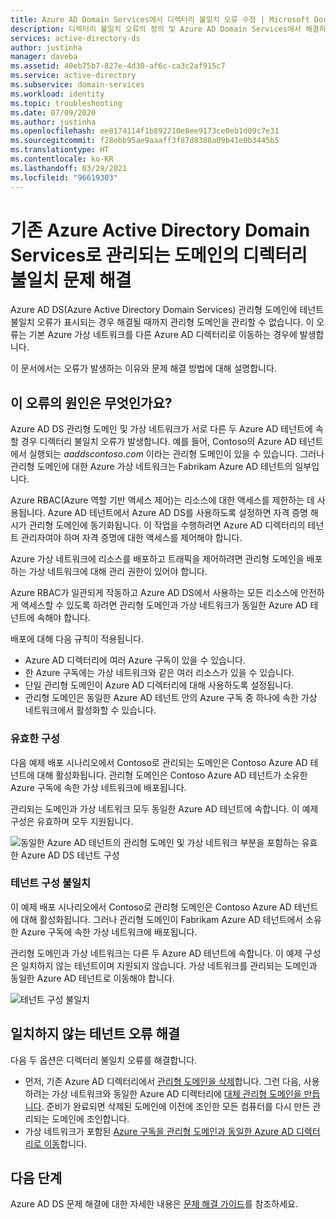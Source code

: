 ```yaml
---
title: Azure AD Domain Services에서 디렉터리 불일치 오류 수정 | Microsoft Docs
description: 디렉터리 불일치 오류의 정의 및 Azure AD Domain Services에서 해결하는 방법 알아보기
services: active-directory-ds
author: justinha
manager: daveba
ms.assetid: 40eb75b7-827e-4d30-af6c-ca3c2af915c7
ms.service: active-directory
ms.subservice: domain-services
ms.workload: identity
ms.topic: troubleshooting
ms.date: 07/09/2020
ms.author: justinha
ms.openlocfilehash: ee8174114f1b892210e8ee9173ce0eb1d09c7e31
ms.sourcegitcommit: f28ebb95ae9aaaff3f87d8388a09b41e0b3445b5
ms.translationtype: HT
ms.contentlocale: ko-KR
ms.lasthandoff: 03/29/2021
ms.locfileid: "96619303"
---
```

# <a name="resolve-mismatched-directory-errors-for-existing-azure-active-directory-domain-services-managed-domains"></a>기존 Azure Active Directory Domain Services로 관리되는 도메인의 디렉터리 불일치 문제 해결

Azure AD DS(Azure Active Directory Domain Services) 관리형 도메인에 테넌트 불일치 오류가 표시되는 경우 해결될 때까지 관리형 도메인을 관리할 수 없습니다. 이 오류는 기본 Azure 가상 네트워크를 다른 Azure AD 디렉터리로 이동하는 경우에 발생합니다.

이 문서에서는 오류가 발생하는 이유와 문제 해결 방법에 대해 설명합니다.

## <a name="what-causes-this-error"></a>이 오류의 원인은 무엇인가요?

Azure AD DS 관리형 도메인 및 가상 네트워크가 서로 다른 두 Azure AD 테넌트에 속할 경우 디렉터리 불일치 오류가 발생합니다. 예를 들어, Contoso의 Azure AD 테넌트에서 실행되는 *aaddscontoso.com* 이라는 관리형 도메인이 있을 수 있습니다. 그러나 관리형 도메인에 대한 Azure 가상 네트워크는 Fabrikam Azure AD 테넌트의 일부입니다.

Azure RBAC(Azure 역할 기반 액세스 제어)는 리소스에 대한 액세스를 제한하는 데 사용됩니다. Azure AD 테넌트에서 Azure AD DS를 사용하도록 설정하면 자격 증명 해시가 관리형 도메인에 동기화됩니다. 이 작업을 수행하려면 Azure AD 디렉터리의 테넌트 관리자여야 하며 자격 증명에 대한 액세스를 제어해야 합니다.

Azure 가상 네트워크에 리소스를 배포하고 트래픽을 제어하려면 관리형 도메인을 배포하는 가상 네트워크에 대해 관리 권한이 있어야 합니다.

Azure RBAC가 일관되게 작동하고 Azure AD DS에서 사용하는 모든 리소스에 안전하게 액세스할 수 있도록 하려면 관리형 도메인과 가상 네트워크가 동일한 Azure AD 테넌트에 속해야 합니다.

배포에 대해 다음 규칙이 적용됩니다.

- Azure AD 디렉터리에 여러 Azure 구독이 있을 수 있습니다.
- 한 Azure 구독에는 가상 네트워크와 같은 여러 리소스가 있을 수 있습니다.
- 단일 관리형 도메인이 Azure AD 디렉터리에 대해 사용하도록 설정됩니다.
- 관리형 도메인은 동일한 Azure AD 테넌트 안의 Azure 구독 중 하나에 속한 가상 네트워크에서 활성화할 수 있습니다.

### <a name="valid-configuration"></a>유효한 구성

다음 예제 배포 시나리오에서 Contoso로 관리되는 도메인은 Contoso Azure AD 테넌트에 대해 활성화됩니다. 관리형 도메인은 Contoso Azure AD 테넌트가 소유한 Azure 구독에 속한 가상 네트워크에 배포됩니다.

관리되는 도메인과 가상 네트워크 모두 동일한 Azure AD 테넌트에 속합니다. 이 예제 구성은 유효하며 모두 지원됩니다.

![동일한 Azure AD 테넌트의 관리형 도메인 및 가상 네트워크 부분을 포함하는 유효한 Azure AD DS 테넌트 구성](./media/getting-started/valid-tenant-config.png)

### <a name="mismatched-tenant-configuration"></a>테넌트 구성 불일치

이 예제 배포 시나리오에서 Contoso로 관리형 도메인은 Contoso Azure AD 테넌트에 대해 활성화됩니다. 그러나 관리형 도메인이 Fabrikam Azure AD 테넌트에서 소유한 Azure 구독에 속한 가상 네트워크에 배포됩니다.

관리형 도메인과 가상 네트워크는 다른 두 Azure AD 테넌트에 속합니다. 이 예제 구성은 일치하지 않는 테넌트이며 지원되지 않습니다. 가상 네트워크를 관리되는 도메인과 동일한 Azure AD 테넌트로 이동해야 합니다.

![테넌트 구성 불일치](./media/getting-started/mismatched-tenant-config.png)

## <a name="resolve-mismatched-tenant-error"></a>일치하지 않는 테넌트 오류 해결

다음 두 옵션은 디렉터리 불일치 오류를 해결합니다.

* 먼저, 기존 Azure AD 디렉터리에서 [관리형 도메인을 삭제](delete-aadds.md)합니다. 그런 다음, 사용하려는 가상 네트워크와 동일한 Azure AD 디렉터리에 [대체 관리형 도메인을 만듭니다](tutorial-create-instance.md). 준비가 완료되면 삭제된 도메인에 이전에 조인한 모든 컴퓨터를 다시 만든 관리되는 도메인에 조인합니다.
* 가상 네트워크가 포함된 [Azure 구독을 관리형 도메인과 동일한 Azure AD 디렉터리로 이동](../cost-management-billing/manage/billing-subscription-transfer.md)합니다.

## <a name="next-steps"></a>다음 단계

Azure AD DS 문제 해결에 대한 자세한 내용은 [문제 해결 가이드](troubleshoot.md)를 참조하세요.
